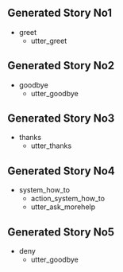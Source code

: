 ## Generated Story No1
* greet
    - utter_greet

## Generated Story No2
* goodbye
    - utter_goodbye

## Generated Story No3
* thanks
    - utter_thanks

## Generated Story No4
* system_how_to
    - action_system_how_to
    - utter_ask_morehelp

## Generated Story No5
* deny
    - utter_goodbye
